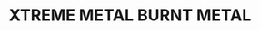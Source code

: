 ---
layout: product
title: "XTREME METAL BURNT METAL"
price: "750" 
desc: "Enamel Metalizer 35mL"
img_path: "/assets/img/AK484.webp"
brand: "AK "
available: true
special_offer: false
new: false
soon: false
cat: "020000"
subcat: "020200"
subsubcat: "020205"
sifra: "AK484"
popular: false
spec: false
---